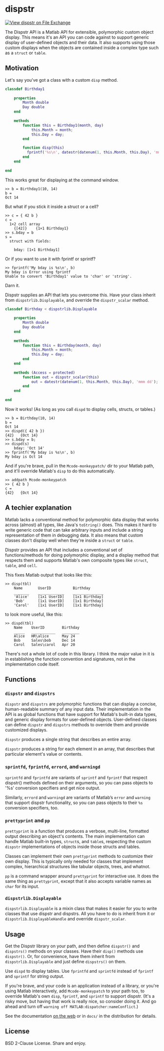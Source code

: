 # dispstr

[![View dispstr on File Exchange](https://www.mathworks.com/matlabcentral/images/matlab-file-exchange.svg)](https://www.mathworks.com/matlabcentral/fileexchange/73960-dispstr)

The Dispstr API is a Matlab API for extensible, polymorphic custom object display. This means it's an API you can code against to support generic display of user-defined objects and their data. It also supports using those custom displays when the objects are contained inside a complex type such as a `struct` or `table`.

## Motivation

Let's say you've got a class with a custom `disp` method.

```matlab
classdef Birthday1
    
    properties
        Month double
        Day double
    end
    
    methods
        function this = Birthday1(month, day)
            this.Month = month;
            this.Day = day;
        end

        function disp(this)
          fprintf('%s\n', datestr(datenum(1, this.Month, this.Day), 'mmm dd'));
        end
    end
    
end
```

This works great for displaying at the command window.

```
>> b = Birthday1(10, 14)
b = 
Oct 14
```

But what if you stick it inside a struct or a cell?

```
>> c = { 42 b }
c =
  1×2 cell array
    {[42]}    {1×1 Birthday1}
>> s.bday = b
s = 
  struct with fields:

    bday: [1×1 Birthday1]
```

Or if you want to use it with fprintf or sprintf?

```
>> fprintf('My bday is %s\n', b)
My bday is Error using fprintf
Unable to convert 'Birthday1' value to 'char' or 'string'. 
```

Darn it.

Dispstr supplies an API that lets you overcome this. Have your class inherit from `dispstrlib.Displayable`, and override the `dispstr_scalar` method.

```matlab
classdef Birthday < dispstrlib.Displayable
    
    properties
        Month double
        Day double
    end
    
    methods
        function this = Birthday(month, day)
            this.Month = month;
            this.Day = day;
        end
    end
    
    methods (Access = protected)
        function out = dispstr_scalar(this)
            out = datestr(datenum(1, this.Month, this.Day), 'mmm dd');
        end
    end
    
end
```

Now it works! (As long as you call `dispd` to display cells, structs, or tables.)

```
>> b = Birthday(10, 14)
b = 
Oct 14
>> dispd({ 42 b })
{42}   {Oct 14}
>> s.bday = b;
>> dispd(s)
    bday: 'Oct 14'
>> fprintf('My bday is %s\n', b)
My bday is Oct 14
```

And if you're brave, pull in the `Mcode-monkeypatch/` dir to your Matlab path, and it'll override Matlab's `disp` to do this automatically.

```
>> addpath Mcode-monkeypatch
>> { 42 b }
c =
{42}   {Oct 14}
```

## A techier explanation

Matlab lacks a conventional method for polymorphic data display that works across (almost) all types, like Java's `toString()` does. This makes it hard to write generic code that can take arbitrary inputs and include a string representation of them in debugging data. It also means that custom classes don't display well when they're inside a `struct` or `table`.

Dispstr provides an API that includes a conventional set of functions/methods for doing polymorphic display, and a display method that respects them and supports Matlab's own composite types like `struct`, `table`, and `cell`.

This fixes Matlab output that looks like this:

```
>> disp(tbl)
    Name       UserID          Birthday
    _______    ____________    ______________
    'Alice'    [1x1 UserID]    [1x1 Birthday]
    'Bob'      [1x1 UserID]    [1x1 Birthday]
    'Carol'    [1x1 UserID]    [1x1 Birthday]
```

to look more useful, like this:

```
>> dispd(tbl)
    Name    UserID        Birthday
    _____   ___________   ________
    Alice   HR\alice      May 24  
    Bob     Sales\bob     Dec 14  
    Carol   Sales\carol   Apr 20  
```

There's not a whole lot of code in this library. I think the major value in it is in establishing the function convention and signatures, not in the implementation code itself.

## Functions

### `dispstr` and `dispstrs`

`dispstr` and `dispstrs` are polymorphic functions that can display a concise, human-readable summary of any input data. Their implementation in the API is as global functions that have support for Matlab's built-in data types, and generic display formats for user-defined objects. User-defined classes can define `dispstr` and `dispstrs` methods to override them and provide customized displays.

`dispstr` produces a single string that describes an entire array.

`dispstr` produces a string for each element in an array, that describes that particular element's value or contents.

### `sprintfd`, `fprintfd`, `errord`, and `warningd`

`sprintfd` and `fprintfd` are variants of `sprintf` and `fprintf` that respect dispstr() methods defined on their arguments, so you can pass objects to '%s' conversion specifiers and get nice output.

Similarly, `errord` and `warningd` are variants of Matlab’s `error` and `warning` that support dispstr functionality, so you can pass objects to their `%s` conversion specifiers, too.

### `prettyprint` and `pp`

`prettyprint` is a function that produces a verbose, multi-line, formatted output describing an object's contents. The main implementation can handle Matlab built-in types, `struct`s, and `table`s, respecting the custom `dispstr` implementations of objects inside those structs and tables.

Classes can implement their own `prettyprint` methods to customize their own display. This is typically only needed for classes that implement complex, hierarchical structures like tabular objects, trees, and whatnot.

`pp` is a command wrapper around `prettyprint` for interactive use. It does the same thing as `prettyprint`, except that it also accepts variable names as `char` for its input.

### `dispstrlib.Displayable`

`dispstrlib.Displayable` is a mixin class that makes it easier for you to write classes that use dispstr and dispstrs. All you have to do is inherit from it or `dispstrlib.DisplayableHandle` and override `dispstr_scalar`.

## Usage

Get the Dispstr library on your path, and then define `dispstr()` and `dispstrs()` methods on your classes. Have their `disp()` methods use `dispstr()`. Or, for convenience, have them inherit from `dispstrlib.Displayable` and just define `dispstrs()` on them.

Use `dispd` to display tables. Use `fprintfd` and `sprintfd` instead of `fprintf` and `sprintf` for string output.

If you're brave, and your code is an application instead of a library, or you're using Matlab interactively, add `Mcode-monkeypatch` to your path too, to override Matlab's own `disp`, `fprintf`, and `sprintf` to support dispstr. (It's a risky move, but having that work is really nice, so consider doing it. And go ahead and turn off `warning off MATLAB:dispatcher:nameConflict`.)

See the documentation [on the web](http://dispstr.janklab.net) or in `docs/` in the distribution for details.

## License

BSD 2-Clause License. Share and enjoy.
